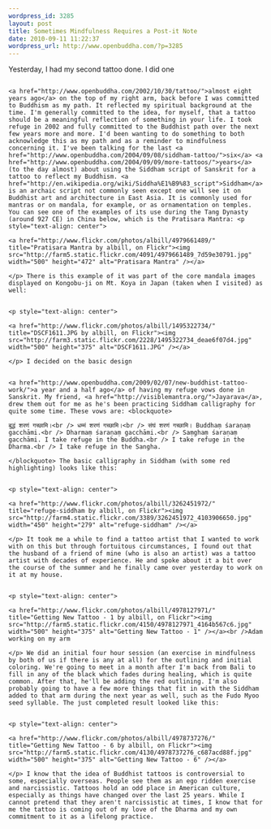```yaml
--- 
wordpress_id: 3285
layout: post
title: Sometimes Mindfulness Requires a Post-it Note
date: 2010-09-11 11:22:37
wordpress_url: http://www.openbuddha.com/?p=3285
---
```

Yesterday, I had my second tattoo done. I did one 
                                                                                                                                                                                                                                                                                                                                                                                                                                                                                                                                                                                                                                                                                                                                                                                                                                                                                                                                      
                                                                                                                                                                                                                                                                                                                                                                                                                                                                                                                                                                                                                                                                                                                                                                                                                                                                                                                                      <a href="http://www.openbuddha.com/2002/10/30/tattoo/">almost eight years ago</a> on the top of my right arm, back before I was committed to Buddhism as my path. It reflected my spiritual background at the time. I'm generally committed to the idea, for myself, that a tattoo should be a meaningful reflection of something in your life. I took refuge in 2002 and fully committed to the Buddhist path over the next few years more and more. I'd been wanting to do something to both acknowledge this as my path and as a reminder to mindfulness concerning it. I've been talking for the last <a href="http://www.openbuddha.com/2004/09/08/siddham-tattoo/">six</a> <a href="http://www.openbuddha.com/2004/09/09/more-tattoos/">years</a> (to the day almost) about using the Siddham script of Sanskrit for a tattoo to reflect my Buddhism. <a href="http://en.wikipedia.org/wiki/Siddha%E1%B9%83_script">Siddham</a> is an archaic script not commonly seen except one will see it on Buddhist art and architecture in East Asia. It is commonly used for mantras or on mandala, for example, or as ornamentation on temples. You can see one of the examples of its use during the Tang Dynasty (around 927 CE) in China below, which is the Pratisara Mantra: <p style="text-align: center">
                                                                                                                                                                                                                                                                                                                                                                                                                                                                                                                                                                                                                                                                                                                                                                                                                                                                                                                                        <a href="http://www.flickr.com/photos/albill/4979661489/" title="Pratisara Mantra by albill, on Flickr"><img src="http://farm5.static.flickr.com/4091/4979661489_7d59e30791.jpg" width="500" height="472" alt="Pratisara Mantra" /></a>
                                                                                                                                                                                                                                                                                                                                                                                                                                                                                                                                                                                                                                                                                                                                                                                                                                                                                                                                      </p> There is this example of it was part of the core mandala images displayed on Kongobu-ji on Mt. Koya in Japan (taken when I visited) as well: 
                                                                                                                                                                                                                                                                                                                                                                                                                                                                                                                                                                                                                                                                                                                                                                                                                                                                                                                                      
                                                                                                                                                                                                                                                                                                                                                                                                                                                                                                                                                                                                                                                                                                                                                                                                                                                                                                                                      <p style="text-align: center">
                                                                                                                                                                                                                                                                                                                                                                                                                                                                                                                                                                                                                                                                                                                                                                                                                                                                                                                                        <a href="http://www.flickr.com/photos/albill/1495322734/" title="DSCF1611.JPG by albill, on Flickr"><img src="http://farm3.static.flickr.com/2228/1495322734_deae6f07d4.jpg" width="500" height="375" alt="DSCF1611.JPG" /></a>
                                                                                                                                                                                                                                                                                                                                                                                                                                                                                                                                                                                                                                                                                                                                                                                                                                                                                                                                      </p> I decided on the basic design 
                                                                                                                                                                                                                                                                                                                                                                                                                                                                                                                                                                                                                                                                                                                                                                                                                                                                                                                                      
                                                                                                                                                                                                                                                                                                                                                                                                                                                                                                                                                                                                                                                                                                                                                                                                                                                                                                                                      <a href="http://www.openbuddha.com/2009/02/07/new-buddhist-tattoo-work/">a year and a half ago</a> of having my refuge vows done in Sanskrit. My friend, <a href="http://visiblemantra.org/">Jayarava</a>, drew them out for me as he's been practicing Siddham calligraphy for quite some time. These vows are: <blockquote>
                                                                                                                                                                                                                                                                                                                                                                                                                                                                                                                                                                                                                                                                                                                                                                                                                                                                                                                                        बुद्धं शरणं गच्छामि।<br /> धम्मं शरणं गच्छामि।<br /> संघं शरणं गच्छामि। Buddhaṃ śaraṇaṃ gacchāmi.<br /> Dharmaṃ śaraṇaṃ gacchāmi.<br /> Saṃghaṃ śaraṇaṃ gacchāmi. I take refuge in the Buddha.<br /> I take refuge in the Dharma.<br /> I take refuge in the Sangha.
                                                                                                                                                                                                                                                                                                                                                                                                                                                                                                                                                                                                                                                                                                                                                                                                                                                                                                                                      </blockquote> The basic calligraphy in Siddham (with some red highlighting) looks like this: 
                                                                                                                                                                                                                                                                                                                                                                                                                                                                                                                                                                                                                                                                                                                                                                                                                                                                                                                                      
                                                                                                                                                                                                                                                                                                                                                                                                                                                                                                                                                                                                                                                                                                                                                                                                                                                                                                                                      <p style="text-align: center">
                                                                                                                                                                                                                                                                                                                                                                                                                                                                                                                                                                                                                                                                                                                                                                                                                                                                                                                                        <a href="http://www.flickr.com/photos/albill/3262451972/" title="refuge-siddham by albill, on Flickr"><img src="http://farm4.static.flickr.com/3389/3262451972_4103906650.jpg" width="450" height="279" alt="refuge-siddham" /></a>
                                                                                                                                                                                                                                                                                                                                                                                                                                                                                                                                                                                                                                                                                                                                                                                                                                                                                                                                      </p> It took me a while to find a tattoo artist that I wanted to work with on this but through fortuitous circumstances, I found out that the husband of a friend of mine (who is also an artist) was a tattoo artist with decades of experience. He and spoke about it a bit over the course of the summer and he finally came over yesterday to work on it at my house. 
                                                                                                                                                                                                                                                                                                                                                                                                                                                                                                                                                                                                                                                                                                                                                                                                                                                                                                                                      
                                                                                                                                                                                                                                                                                                                                                                                                                                                                                                                                                                                                                                                                                                                                                                                                                                                                                                                                      <p style="text-align: center">
                                                                                                                                                                                                                                                                                                                                                                                                                                                                                                                                                                                                                                                                                                                                                                                                                                                                                                                                        <a href="http://www.flickr.com/photos/albill/4978127971/" title="Getting New Tattoo - 1 by albill, on Flickr"><img src="http://farm5.static.flickr.com/4150/4978127971_4164b567c6.jpg" width="500" height="375" alt="Getting New Tattoo - 1" /></a><br />Adam working on my arm
                                                                                                                                                                                                                                                                                                                                                                                                                                                                                                                                                                                                                                                                                                                                                                                                                                                                                                                                      </p> We did an initial four hour session (an exercise in mindfulness by both of us if there is any at all) for the outlining and initial coloring. We're going to meet in a month after I'm back from Bali to fill in any of the black which fades during healing, which is quite common. After that, he'll be adding the red outlining. I'm also probably going to have a few more things that fit in with the Siddham added to that arm during the next year as well, such as the Fudo Myoo seed syllable. The just completed result looked like this: 
                                                                                                                                                                                                                                                                                                                                                                                                                                                                                                                                                                                                                                                                                                                                                                                                                                                                                                                                      
                                                                                                                                                                                                                                                                                                                                                                                                                                                                                                                                                                                                                                                                                                                                                                                                                                                                                                                                      <p style="text-align: center">
                                                                                                                                                                                                                                                                                                                                                                                                                                                                                                                                                                                                                                                                                                                                                                                                                                                                                                                                        <a href="http://www.flickr.com/photos/albill/4978737276/" title="Getting New Tattoo - 6 by albill, on Flickr"><img src="http://farm5.static.flickr.com/4130/4978737276_c687acd88f.jpg" width="500" height="375" alt="Getting New Tattoo - 6" /></a>
                                                                                                                                                                                                                                                                                                                                                                                                                                                                                                                                                                                                                                                                                                                                                                                                                                                                                                                                      </p> I know that the idea of Buddhist tattoos is controversial to some, especially overseas. People see them as an ego ridden exercise and narcissistic. Tattoos hold an odd place in American culture, especially as things have changed over the last 25 years. While I cannot pretend that they aren't narcissistic at times, I know that for me the tattoo is coming out of my love of the Dharma and my own commitment to it as a lifelong practice.